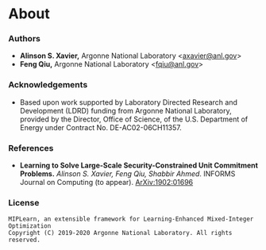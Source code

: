 # About

### Authors

* **Alinson S. Xavier,** Argonne National Laboratory <<axavier@anl.gov>>
* **Feng Qiu,** Argonne National Laboratory <<fqiu@anl.gov>>

### Acknowledgements

* Based upon work supported by Laboratory Directed Research and Development (LDRD) funding from Argonne National Laboratory, provided by the Director, Office of Science, of the U.S. Department of Energy under Contract No. DE-AC02-06CH11357.

### References

* **Learning to Solve Large-Scale Security-Constrained Unit Commitment Problems.** *Alinson S. Xavier, Feng Qiu, Shabbir Ahmed*. INFORMS Journal on Computing (to appear). [ArXiv:1902:01696](https://arxiv.org/abs/1902.01697)

### License


    MIPLearn, an extensible framework for Learning-Enhanced Mixed-Integer Optimization
    Copyright (C) 2019-2020 Argonne National Laboratory. All rights reserved.

